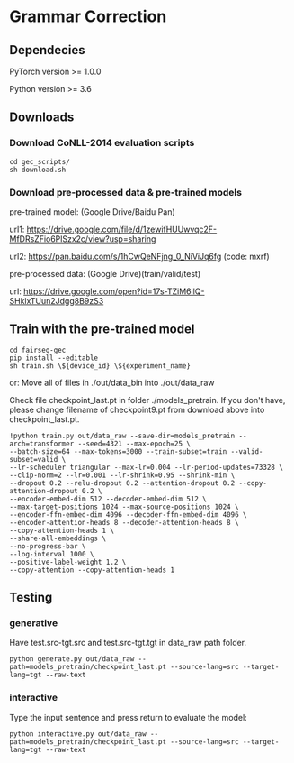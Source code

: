 # Grammar Correction

## Dependecies
PyTorch version >= 1.0.0

Python version >= 3.6

## Downloads
### Download CoNLL-2014 evaluation scripts
    cd gec_scripts/
    sh download.sh
### Download pre-processed data & pre-trained models

pre-trained model: (Google Drive/Baidu Pan)

url1: https://drive.google.com/file/d/1zewifHUUwvqc2F-MfDRsZFio6PlSzx2c/view?usp=sharing

url2: https://pan.baidu.com/s/1hCwQeNFjng_0_NiViJq6fg (code: mxrf)

pre-processed data: (Google Drive)(train/valid/test)

url: https://drive.google.com/open?id=17s-TZiM6ilQ-SHklxTUun2Jdgg8B9zS3

## Train with the pre-trained model
    cd fairseq-gec
    pip install --editable
    sh train.sh \${device_id} \${experiment_name}
    
 or: Move all of files in ./out/data_bin into ./out/data_raw
 
 Check file checkpoint_last.pt in folder ./models_pretrain. If you don't have, please change filename of checkpoint9.pt from download above into checkpoint_last.pt.
 
```
!python train.py out/data_raw --save-dir=models_pretrain --arch=transformer --seed=4321 --max-epoch=25 \
--batch-size=64 --max-tokens=3000 --train-subset=train --valid-subset=valid \
--lr-scheduler triangular --max-lr=0.004 --lr-period-updates=73328 \
--clip-norm=2 --lr=0.001 --lr-shrink=0.95 --shrink-min \
--dropout 0.2 --relu-dropout 0.2 --attention-dropout 0.2 --copy-attention-dropout 0.2 \
--encoder-embed-dim 512 --decoder-embed-dim 512 \
--max-target-positions 1024 --max-source-positions 1024 \
--encoder-ffn-embed-dim 4096 --decoder-ffn-embed-dim 4096 \
--encoder-attention-heads 8 --decoder-attention-heads 8 \
--copy-attention-heads 1 \
--share-all-embeddings \
--no-progress-bar \
--log-interval 1000 \
--positive-label-weight 1.2 \
--copy-attention --copy-attention-heads 1
```

## Testing
### generative
Have test.src-tgt.src and test.src-tgt.tgt in data_raw path folder.

    python generate.py out/data_raw --path=models_pretrain/checkpoint_last.pt --source-lang=src --target-lang=tgt --raw-text


### interactive
Type the input sentence and press return to evaluate the model:
    
    python interactive.py out/data_raw --path=models_pretrain/checkpoint_last.pt --source-lang=src --target-lang=tgt --raw-text
